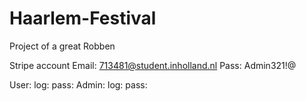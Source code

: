 # Haarlem-Festival
Project of a great Robben

Stripe account
Email: 713481@student.inholland.nl
Pass: Admin321!@

User: log: pass:
Admin: log: pass:
